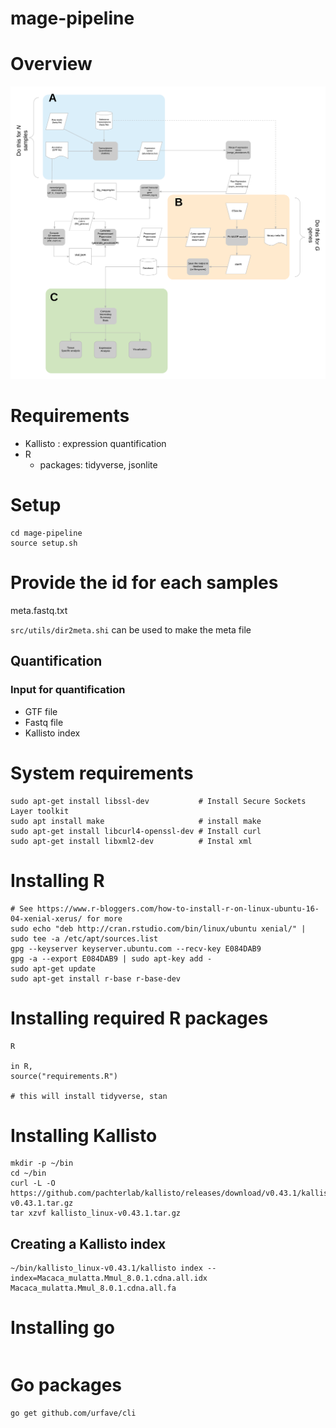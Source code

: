 # mage-pipeline

# Overview

![](assets/pipeline_diagram.png)


# Requirements

* Kallisto : expression quantification
* R
    * packages: tidyverse, jsonlite

# Setup

```
cd mage-pipeline
source setup.sh
```

# Provide the id for each samples

meta.fastq.txt

`src/utils/dir2meta.shi` can be used to make the meta file



## Quantification

### Input for quantification

* GTF file
* Fastq file
* Kallisto index




# System requirements

```
sudo apt-get install libssl-dev           # Install Secure Sockets Layer toolkit
sudo apt install make                     # install make 
sudo apt-get install libcurl4-openssl-dev # Install curl 
sudo apt-get install libxml2-dev          # Instal xml
```

# Installing R

```
# See https://www.r-bloggers.com/how-to-install-r-on-linux-ubuntu-16-04-xenial-xerus/ for more
sudo echo "deb http://cran.rstudio.com/bin/linux/ubuntu xenial/" | sudo tee -a /etc/apt/sources.list
gpg --keyserver keyserver.ubuntu.com --recv-key E084DAB9
gpg -a --export E084DAB9 | sudo apt-key add -
sudo apt-get update
sudo apt-get install r-base r-base-dev
```


# Installing required R packages

```
R

in R,
source("requirements.R")

# this will install tidyverse, stan
```



# Installing Kallisto

```
mkdir -p ~/bin
cd ~/bin
curl -L -O https://github.com/pachterlab/kallisto/releases/download/v0.43.1/kallisto_linux-v0.43.1.tar.gz
tar xzvf kallisto_linux-v0.43.1.tar.gz

```

## Creating a Kallisto index

```
~/bin/kallisto_linux-v0.43.1/kallisto index --index=Macaca_mulatta.Mmul_8.0.1.cdna.all.idx Macaca_mulatta.Mmul_8.0.1.cdna.all.fa
```

# Installing go

```

```

# Go packages

```
go get github.com/urfave/cli
```



